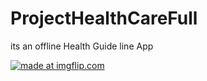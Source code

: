 # ProjectHealthCareFull

its an offline Health Guide line App

<a href="https://imgflip.com/gif/25q7ql"><img src="https://i.imgflip.com/25q7ql.gif" title="made at imgflip.com"/></a>

